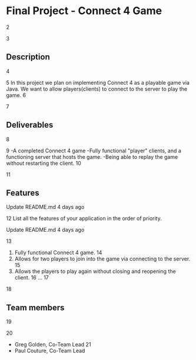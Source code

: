 # Final Project - Connect 4 Game
2

3
## Description
4

5
In this project we plan on implementing Connect 4 as a playable game via Java. We want to allow players(clients) to connect to the server to play the game.
6

7
## Deliverables
8

9
-A completed Connect 4 game
-Fully functional "player" clients, and a functioning server that hosts the game.
-Being able to replay the game without restarting the client.
10

11
## Features 
 
Update README.md 
4 days ago
 
12
List all the features of your application in the order of priority.
 
Update README.md 
4 days ago
 
13
1. Fully functional Connect 4 game.
14
2. Allows for two players to join into the game via connecting to the server.
15
3. Allows the players to play again without closing and reopening the client.
16
...
17

18
## Team members
19

20
* Greg Golden, Co-Team Lead
21
* Paul Couture, Co-Team Lead
